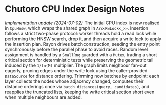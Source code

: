# Chutoro CPU Index Design Notes

_Implementation update (2024-07-02)._ The initial CPU index is now realised in
`CpuHnsw`, which wraps the shared graph in `Arc<RwLock<_>>`. Insertion follows
a strict two-phase protocol: worker threads hold a read lock while performing
the HNSW search, drop it, and then acquire a write lock to apply the insertion
plan. Rayon drives batch construction, seeding the entry point synchronously
before the parallel phase to avoid races. Random level assignment is handled by
a `SmallRng` guarded with a `Mutex`, trading a short critical section for
deterministic tests while preserving the geometric tail induced by the
`1/ln(M)` multiplier. The graph limits neighbour fan-out eagerly, pruning edges
under the write lock using the caller-provided `DataSource` for distance
ordering. Trimming now batches by endpoint: each layer collects the nodes whose
adjacency changed, computes their distance orderings once via
`batch_distances(query, candidates)`, and reapplies the truncated lists,
keeping the write critical section short even when multiple neighbours are
added.
